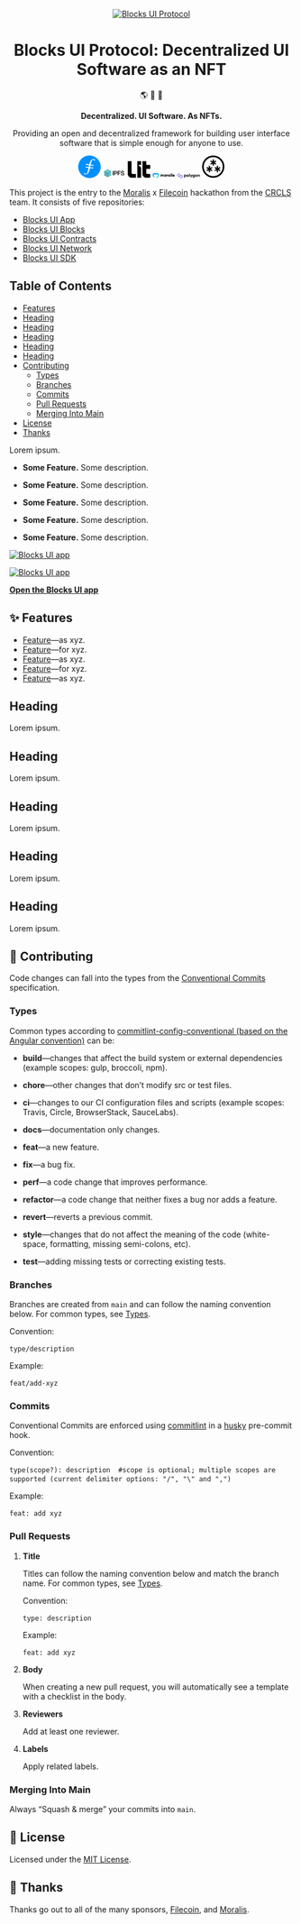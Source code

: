 <p align="center">
  <a href="https://blocksui.xyz/">
    <img alt="Blocks UI Protocol" src="assets/logo.svg" width="320" />
  </a>
</p>

<h1 align="center">
  Blocks UI Protocol: Decentralized UI Software as an NFT
</h1>

<p align="center">
  🌎 💽 🤑
</p>

<p align="center">
  <strong>
    Decentralized. UI Software. As NFTs.
  </strong>
</p>

<p align="center">
  Providing an open and decentralized framework for building user interface software that is simple enough for anyone to use.
</p>

<p align="center">
  <a>
    <img src="assets/filecoin.svg" alt="Filecoin logo" width="40">
  </a>
  <a>
    <img src="assets/ipfs.svg" alt="IPFS logo" width="40">
  </a>
  <a>
    <img src="assets/lit-protocol.svg" alt="Lit Protocol logo" width="40">
  </a>
  <a>
    <img src="assets/moralis.svg" alt="Moralis logo" width="40">
  </a>
  <a>
    <img src="assets/polygon.svg" alt="Polygon logo" width="40">
  </a>
  <a>
    <img src="assets/web3-storage.svg" alt="Web3 Storage logo" width="40">
  </a>
</p>

This project is the entry to the [Moralis](https://moralis.io/) x [Filecoin](https://filecoin.io/) hackathon from the [CRCLS](https://github.com/crcls) team. It consists of five repositories:

- [Blocks UI App](https://github.com/crcls/blocksui-app)
- [Blocks UI Blocks](https://github.com/crcls/blocksui-blocks)
- [Blocks UI Contracts](https://github.com/crcls/blocksui-contract)
- [Blocks UI Network](https://github.com/crcls/blocksui-network)
- [Blocks UI SDK](https://github.com/crcls/blocksui-sdk)

## Table of Contents

- [Features](#-features)
- [Heading](#-heading)
- [Heading](#-heading)
- [Heading](#-heading)
- [Heading](#-heading)
- [Heading](#-heading)
- [Contributing](#-contributing)
  - [Types](#types)
  - [Branches](#branches)
  - [Commits](#commits)
  - [Pull Requests](#pull-requests)
  - [Merging Into Main](#merging-into-main)
- [License](#-license)
- [Thanks](#-thanks)

Lorem ipsum.

- **Some Feature.** Some description.

- **Some Feature.** Some description.

- **Some Feature.** Some description.

- **Some Feature.** Some description.

- **Some Feature.** Some description.

[<img src="assets/screenshot-1.png" alt="Blocks UI app">](https://blocksui.xyz/)

[<img src="assets/screenshot-2.png" alt="Blocks UI app">](https://blocksui.xyz/)

[**Open the Blocks UI app**](https://blocksui.xyz/)

## ✨ Features

- [Feature]()—as xyz.
- [Feature]()—for xyz.
- [Feature]()—as xyz.
- [Feature]()—for xyz.
- [Feature]()—as xyz.

## Heading

Lorem ipsum.

## Heading

Lorem ipsum.

## Heading

Lorem ipsum.

## Heading

Lorem ipsum.

## Heading

Lorem ipsum.

## 🤝 Contributing

Code changes can fall into the types from the [Conventional Commits](https://www.conventionalcommits.org/en/v1.0.0/) specification.

### Types

Common types according to [commitlint-config-conventional (based on the Angular convention)](https://github.com/conventional-changelog/commitlint/tree/master/@commitlint/config-conventional#type-enum) can be:

- **build**—changes that affect the build system or external dependencies (example scopes: gulp, broccoli, npm).

- **chore**—other changes that don’t modify src or test files.

- **ci**—changes to our CI configuration files and scripts (example scopes: Travis, Circle, BrowserStack, SauceLabs).

- **docs**—documentation only changes.

- **feat**—a new feature.

- **fix**—a bug fix.

- **perf**—a code change that improves performance.

- **refactor**—a code change that neither fixes a bug nor adds a feature.

- **revert**—reverts a previous commit.

- **style**—changes that do not affect the meaning of the code (white-space, formatting, missing semi-colons, etc).

- **test**—adding missing tests or correcting existing tests.

### Branches

Branches are created from `main` and can follow the naming convention below. For common types, see [Types](#types).

Convention:

```shell
type/description
```

Example:

```shell
feat/add-xyz
```

### Commits

Conventional Commits are enforced using [commitlint](https://commitlint.js.org/) in a [husky](https://github.com/typicode/husky) pre-commit hook.

Convention:

```shell
type(scope?): description  #scope is optional; multiple scopes are supported (current delimiter options: "/", "\" and ",")
```

Example:

```shell
feat: add xyz
```

### Pull Requests

1.  **Title**

    Titles can follow the naming convention below and match the branch name. For common types, see [Types](#types).

    Convention:

    ```shell
    type: description
    ```

    Example:

    ```shell
    feat: add xyz
    ```

2.  **Body**

    When creating a new pull request, you will automatically see a template with a checklist in the body.

3.  **Reviewers**

    Add at least one reviewer.

4.  **Labels**

    Apply related labels.

### Merging Into Main

Always “Squash & merge” your commits into `main`.

## 🧐 License

Licensed under the [MIT License](./LICENSE).

## 💜 Thanks

Thanks go out to all of the many sponsors, [Filecoin](https://filecoin.io/), and [Moralis](https://moralis.io/).
